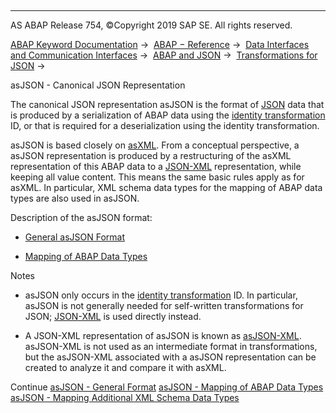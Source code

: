   

* * *

AS ABAP Release 754, ©Copyright 2019 SAP SE. All rights reserved.

[ABAP Keyword Documentation](javascript:call_link\('abenabap.htm'\)) →  [ABAP − Reference](javascript:call_link\('abenabap_reference.htm'\)) →  [Data Interfaces and Communication Interfaces](javascript:call_link\('abenabap_data_communication.htm'\)) →  [ABAP and JSON](javascript:call_link\('abenabap_json.htm'\)) →  [Transformations for JSON](javascript:call_link\('abenabap_json_trafos.htm'\)) → 

asJSON - Canonical JSON Representation

The canonical JSON representation asJSON is the format of [JSON](javascript:call_link\('abenjson_glosry.htm'\) "Glossary Entry") data that is produced by a serialization of ABAP data using the [identity transformation](javascript:call_link\('abenid_trafo_glosry.htm'\) "Glossary Entry") ID, or that is required for a deserialization using the identity transformation.

asJSON is based closely on [asXML](javascript:call_link\('abenabap_xslt_asxml.htm'\)). From a conceptual perspective, a asJSON representation is produced by a restructuring of the asXML representation of this ABAP data to a [JSON-XML](javascript:call_link\('abenjson_xml_glosry.htm'\) "Glossary Entry") representation, while keeping all value content. This means the same basic rules apply as for asXML. In particular, XML schema data types for the mapping of ABAP data types are also used in asJSON.

Description of the asJSON format:

-   [General asJSON Format](javascript:call_link\('abenabap_asjson_general.htm'\))

-   [Mapping of ABAP Data Types](javascript:call_link\('abenabap_asjson_abap_types.htm'\))

Notes

-   asJSON only occurs in the [identity transformation](javascript:call_link\('abenid_trafo_glosry.htm'\) "Glossary Entry") ID. In particular, asJSON is not generally needed for self-written transformations for JSON; [JSON-XML](javascript:call_link\('abenjson_xml_glosry.htm'\) "Glossary Entry") is used directly instead.

-   A JSON-XML representation of asJSON is known as [asJSON-XML](javascript:call_link\('abenasjson_xml_glosry.htm'\) "Glossary Entry"). asJSON-XML is not used as an intermediate format in transformations, but the asJSON-XML associated with a asJSON representation can be created to analyze it and compare it with asXML.

Continue
[asJSON - General Format](javascript:call_link\('abenabap_asjson_general.htm'\))
[asJSON - Mapping of ABAP Data Types](javascript:call_link\('abenabap_asjson_abap_types.htm'\))
[asJSON - Mapping Additional XML Schema Data Types](javascript:call_link\('abenabap_asjson_schema.htm'\))